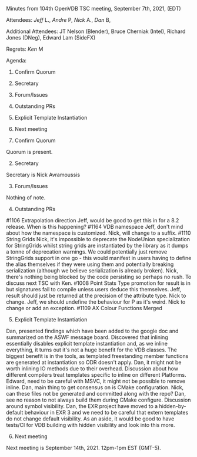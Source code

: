 Minutes from 104th OpenVDB TSC meeting, September 7th, 2021, (EDT)

Attendees: *Jeff* L., *Andre* P, *Nick* A., *Dan* B,

Additional Attendees: JT Nelson (Blender), Bruce Cherniak (Intel),
Richard Jones (DNeg), Edward Lam (SideFX)

Regrets: *Ken* M

Agenda:

1) Confirm Quorum
2) Secretary
3) Forum/Issues
4) Outstanding PRs
5) Explicit Template Instantiation
6) Next meeting


1) Confirm Quorum

Quorum is present.

2) Secretary

Secretary is Nick Avramoussis

3) Forum/Issues

Nothing of note.

4) Outstanding PRs

#1106 Extrapolation direction
Jeff, would be good to get this in for a 8.2 release. When is this happening?
#1164 VDB namespace
Jeff, don't mind about how the namespace is customized. Nick, will change to a
suffix.
#1110 String Grids
Nick, it's impossible to deprecate the NodeUnion specialization for StringGrids
whilst string grids are instantiated by the library as it dumps a tonne of
deprecation warnings. We could potentially just remove StringGrids support
in one go - this would manifest in users having to define the alias themselves
if they were using them and potentially breaking serialization (although we
believe serialization is already broken). Nick, there's nothing being blocked
by the code persisting so perhaps no rush. To discuss next TSC with Ken.
#1008 Point Stats
Type promotion for result is in but signatures fail to compile unless users
deduce this themselves. Jeff, result should just be returned at the precision
of the attribute type. Nick to change. Jeff, we should undefine the behaviour
for P as it's weird. Nick to change or add an exception.
#1109 AX Colour Functions
Merged

5) Explicit Template Instantiation

Dan, presented findings which have been added to the google doc and summarized
on the ASWF message board. Discovered that inlining essentially disables
explicit template instantiation and, as we inline everything, it turns out it's
not a huge benefit for the VDB classes. The biggest benefit is in the tools, as
templated freestanding member functions are generated at instantiation so ODR
doesn't apply. Dan, it might not be worth inlining IO methods due to their
overhead. Discussion about how different compilers treat templates specific to
inline on different Platforms. Edward, need to be careful with MSVC, it might
not be possible to remove inline. Dan, main thing to get consensus on is CMake
configuration. Nick, can these files not be generated and committed along with
the repo? Dan, see no reason to not always build them during CMake configure.
Discussion around symbol visibility. Dan, the EXR project have moved to a
hidden-by-default behaviour in EXR 3 and we need to be careful that extern
templates do not change default visibility. As an aside, it would be good to
have tests/CI for VDB building with hidden visibility and look into this more.

6) Next meeting

Next meeting is September 14th, 2021. 12pm-1pm EST (GMT-5).
